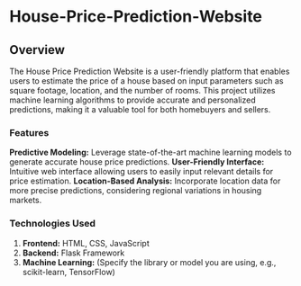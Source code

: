 # House-Price-Prediction-Website

## Overview
The House Price Prediction Website is a user-friendly platform that enables users to estimate the price of a house based on input parameters such as square footage, location, and the number of rooms. This project utilizes machine learning algorithms to provide accurate and personalized predictions, making it a valuable tool for both homebuyers and sellers.

### Features

**Predictive Modeling:** Leverage state-of-the-art machine learning models to generate accurate house price predictions.
**User-Friendly Interface:** Intuitive web interface allowing users to easily input relevant details for price estimation.
**Location-Based Analysis:** Incorporate location data for more precise predictions, considering regional variations in housing markets.

### Technologies Used

 1. **Frontend:** HTML, CSS, JavaScript
 2. **Backend:** Flask Framework
 3. **Machine Learning:** (Specify the library or model you are using, e.g., scikit-learn, TensorFlow)
